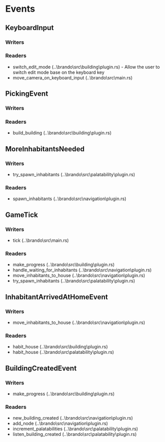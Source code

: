 # Events

## KeyboardInput

### Writers



### Readers

* switch_edit_mode (..\brando\src\building\plugin.rs) -  Allow the user to switch edit mode base on the keyboard key
* move_camera_on_keyboard_input (..\brando\src\main.rs)

## PickingEvent

### Writers



### Readers

* build_building (..\brando\src\building\plugin.rs)

## MoreInhabitantsNeeded

### Writers

* try_spawn_inhabitants (..\brando\src\palatability\plugin.rs)

### Readers

* spawn_inhabitants (..\brando\src\navigation\plugin.rs)

## GameTick

### Writers

* tick (..\brando\src\main.rs)

### Readers

* make_progress (..\brando\src\building\plugin.rs)
* handle_waiting_for_inhabitants (..\brando\src\navigation\plugin.rs)
* move_inhabitants_to_house (..\brando\src\navigation\plugin.rs)
* try_spawn_inhabitants (..\brando\src\palatability\plugin.rs)

## InhabitantArrivedAtHomeEvent

### Writers

* move_inhabitants_to_house (..\brando\src\navigation\plugin.rs)

### Readers

* habit_house (..\brando\src\building\plugin.rs)
* habit_house (..\brando\src\palatability\plugin.rs)

## BuildingCreatedEvent

### Writers

* make_progress (..\brando\src\building\plugin.rs)

### Readers

* new_building_created (..\brando\src\navigation\plugin.rs)
* add_node (..\brando\src\navigation\plugin.rs)
* increment_palatabilities (..\brando\src\palatability\plugin.rs)
* listen_building_created (..\brando\src\palatability\plugin.rs)